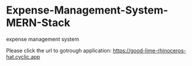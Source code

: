 # Expense-Management-System-MERN-Stack
expense management system


Please click the url to gotrough application: https://good-lime-rhinoceros-hat.cyclic.app
